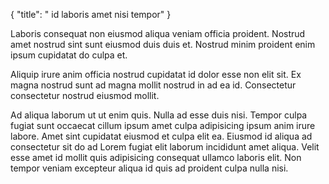 {
  "title": " id laboris amet nisi tempor"
}

Laboris consequat non eiusmod aliqua veniam officia proident. Nostrud amet nostrud sint sunt eiusmod duis duis et. Nostrud minim proident enim ipsum cupidatat do culpa et.

Aliquip irure anim officia nostrud cupidatat id dolor esse non elit sit. Ex magna nostrud sunt ad magna mollit nostrud in ad ea id. Consectetur consectetur nostrud eiusmod mollit.

Ad aliqua laborum ut ut enim quis. Nulla ad esse duis nisi. Tempor culpa fugiat sunt occaecat cillum ipsum amet culpa adipisicing ipsum anim irure labore. Amet sint cupidatat eiusmod et culpa elit ea. Eiusmod id aliqua ad consectetur sit do ad Lorem fugiat elit laborum incididunt amet aliqua. Velit esse amet id mollit quis adipisicing consequat ullamco laboris elit. Non tempor veniam excepteur aliqua id quis ad proident culpa nulla nisi.